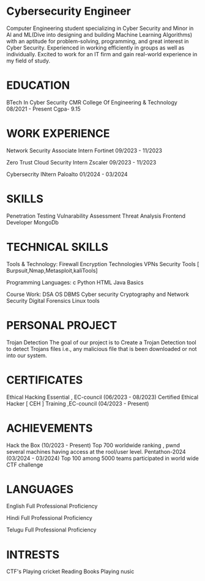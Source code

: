 # Cybersecurity Engineer
Computer Engineering student specializing in Cyber Security and Minor in Al and ML(Dive into designing and building Machine Learning Algorithms) with an aptitude for problem-solving, programming, and great interest in Cyber Security. Experienced in working efficiently in groups as well as individually. Excited to work for an IT firm and gain real-world experience in my field of study.

# EDUCATION                                           
 
BTech In Cyber Security
CMR College Of Engineering & Technology
08/2021 - Present              Cgpa- 9.15


# WORK EXPERIENCE
 
Network Security Associate Intern
Fortinet
09/2023 - 11/2023

Zero Trust Cloud Security Intern
Zscaler
09/2023 - 11/2023

Cybersecrity INtern
Paloalto
01/2024 - 03/2024


# SKILLS
Penetration Testing
Vulnarability Assessment
Threat Analysis
Frontend Developer
MongoDb


# TECHNICAL SKILLS

Tools & Technology:
Firewall
Encryption Technologies
VPNs
Security Tools [ Burpsuit,Nmap,Metasploit,kaliTools]

Programming Languages:
c
Python
HTML
Java Basics

Course Work:
DSA
OS
DBMS
Cyber security
Cryptography and Network Security
Digital Forensics
Linux tools

# PERSONAL PROJECT 
 
Trojan Detection
The goal of our project is to Create a Trojan Detection tool to detect Trojans files i.e., any malicious file that is been downloaded or not into our system.


# CERTIFICATES
 
Ethical Hacking Essential , EC-council (06/2023 - 08/2023)
Certified Ethical Hacker [ CEH ] Training ,EC-council (04/2023 - Present)


# ACHIEVEMENTS
Hack the Box (10/2023 - Present)
Top 700 worldwide ranking , pwnd several machines having access at the rool/user level.
Pentathon-2024 (03/2024 - 03/2024)
Top 100 among 5000 teams participated in world wide CTF challenge


# LANGUAGES

 
English
Full Professional Proficiency
 
Hindi
Full Professional Proficiency
 
Telugu
Full Professional Proficiency


# INTRESTS

CTF's
Playing cricket
Reading Books
Playing nusic

